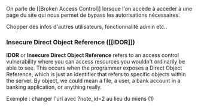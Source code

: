 On parle de [[Broken Access Control]] lorsque l'on accède à acceder à une page du site qui nous permet de bypass les autorisations nécessaires. 

Chopper des infos d'autres utilisateurs, fonctionnalité admin etc..
### Insecure Direct Object Reference ([[IDOR]])
**IDOR** or **Insecure Direct Object Reference** refers to an access control vulnerability where you can access resources you wouldn't ordinarily be able to see. This occurs when the programmer exposes a Direct Object Reference, which is just an identifier that refers to specific objects within the server. By object, we could mean a file, a user, a bank account in a banking application, or anything really.

Exemple : changer l'url avec ?note_id=2 au lieu du miens (1)
